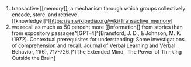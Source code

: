 1. transactive [[memory]]; a mechanism through which groups collectively encode, store, and retrieve [[knowledge]]^[https://en.wikipedia.org/wiki/Transactive_memory]
2. we recall as much as 50 percent more [[information]] from stories than from expository passages^[GPT-4]^[Bransford, J. D., & Johnson, M. K. (1972). Contextual prerequisites for understanding: Some investigations of comprehension and recall. Journal of Verbal Learning and Verbal Behavior, 11(6), 717-726.]^[The Extended Mind_ The Power of Thinking Outside the Brain]